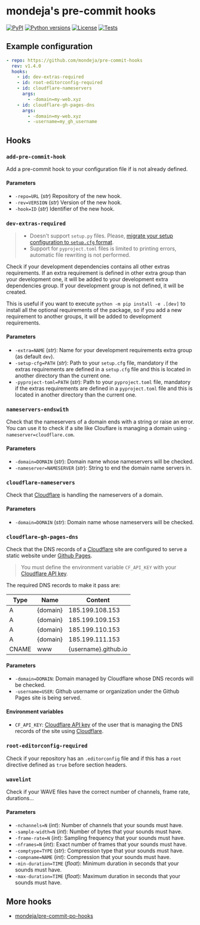 # mondeja's pre-commit hooks

[![PyPI][pypi-version-badge-link]][pypi-link]
[![Python versions][pypi-pyversions-badge-link]][pypi-link]
[![License][license-image]][license-link]
[![Tests][tests-image]][tests-link]

## Example configuration

```yaml
- repo: https://github.com/mondeja/pre-commit-hooks
  rev: v1.4.0
  hooks:
    - id: dev-extras-required
    - id: root-editorconfig-required
    - id: cloudflare-nameservers
      args:
        - -domain=my-web.xyz
    - id: cloudflare-gh-pages-dns
      args:
        - -domain=my-web.xyz
        - -username=my_gh_username
```

## Hooks

### **`add-pre-commit-hook`**

Add a pre-commit hook to your configuration file if is not already defined.

#### Parameters

- `-repo=URL` (*str*) Repository of the new hook.
- `-rev=VERSION` (*str*) Version of the new hook.
- `-hook=ID` (*str*) Identifier of the new hook.
 
### **`dev-extras-required`**

> - Doesn't support `setup.py` files. Please, [migrate your setup configuration
 to `setup.cfg` format][setup-py-upgrade-link].
> - Support for `pyproject.toml` files is limited to printing errors, automatic
 file rewriting is not performed.

Check if your development dependencies contains all other extras requirements.
If an extra requirement is defined in other extra group than your development
one, it will be added to your development extra dependencies group. If your
development group is not defined, it will be created.

This is useful if you want to execute `python -m pip install -e .[dev]` to
install all the optional requirements of the package, so if you add a new
requirement to another groups, it will be added to development requirements.

#### Parameters

- `-extra=NAME` (*str*): Name for your development requirements extra group
 (as default `dev`).
- `-setup-cfg=PATH` (*str*): Path to your `setup.cfg` file, mandatory if
 the extras requirements are defined in a `setup.cfg` file and this is located
 in another directory than the current one.
- `-pyproject-toml=PATH` (*str*): Path to your `pyproject.toml` file,
 mandatory if the extras requirements are defined in a `pyproject.toml` file
 and this is located in another directory than the current one.

### **`nameservers-endswith`**

Check that the nameservers of a domain ends with a string or raise an error.
You can use it to check if a site like Clouflare is managing a domain using
`-nameserver=cloudflare.com`.

#### Parameters

- `-domain=DOMAIN` (*str*): Domain name whose nameservers will be checked.
- `-nameserver=NAMESERVER` (*str*): String to end the domain name servers in.

### **`cloudflare-nameservers`**

Check that [Cloudflare][cloudflare-link] is handling the nameservers of a
domain.

#### Parameters

- `-domain=DOMAIN` (*str*): Domain name whose nameservers will be checked.

### **`cloudflare-gh-pages-dns`**

Check that the DNS records of a [Cloudflare][cloudflare-link] site are
configured to serve a static website under [Github Pages][gh-pages-link].

> You must define the environment variable `CF_API_KEY` with your
[Cloudflare API key][cloudflare-apikey-link].

The required DNS records to make it pass are:

| Type | Name | Content |
| --- | --- | --- |
| A | {domain} | 185.199.108.153 |
| A | {domain} | 185.199.109.153 |
| A | {domain} | 185.199.110.153 |
| A | {domain} | 185.199.111.153 |
| CNAME | www | {username}.github.io |

#### Parameters

- `-domain=DOMAIN`: Domain managed by Cloudflare whose DNS records will be
 checked.
- `-username=USER`: Github username or organization under the Github Pages site
 is being served.

#### Environment variables

- `CF_API_KEY`: [Cloudflare API key][cloudflare-apikey-link] of the user that
 is managing the DNS records of the site using [Cloudflare][cloudflare-link].

### **`root-editorconfig-required`**

Check if your repository has an `.editorconfig` file and if this has a `root`
directive defined as `true` before section headers.

### **`wavelint`**

Check if your WAVE files have the correct number of channels, frame rate,
durations...

#### Parameters

- `-nchannels=N` (*int*): Number of channels that your sounds must have.
- `-sample-width=N` (*int*): Number of bytes that your sounds must have.
- `-frame-rate=N` (*int*): Sampling frequency that your sounds must have.
- `-nframes=N` (*int*): Exact number of frames that your sounds must have.
- `-comptype=TYPE` (*str*): Compression type that your sounds must have.
- `-compname=NAME` (*int*): Compression that your sounds must have.
- `-min-duration=TIME` (*float*): Minimum duration in seconds that your
 sounds must have.
- `-max-duration=TIME` (*float*): Maximum duration in seconds that your
 sounds must have.

## More hooks

- [mondeja/pre-commit-po-hooks][pre-commit-po-hooks-link]

[pypi-link]: https://pypi.org/project/mondeja_pre_commit_hooks
[pypi-version-badge-link]: https://img.shields.io/pypi/v/mondeja_pre_commit_hooks
[pypi-pyversions-badge-link]: https://img.shields.io/pypi/pyversions/mondeja_pre_commit_hooks
[license-image]: https://img.shields.io/pypi/l/mondeja_pre_commit_hooks?color=light-green
[license-link]: https://github.com/mondeja/pre-commit-po-hooks/blob/master/LICENSE
[tests-image]: https://img.shields.io/github/workflow/status/mondeja/pre-commit-hooks/CI?logo=github&label=tests
[tests-link]: https://github.com/mondeja/pre-commit-hooks/actions?query=workflow%CI

[setup-py-upgrade-link]: https://github.com/asottile/setup-py-upgrade
[cloudflare-link]: https://cloudflare.com
[cloudflare-apikey-link]: https://support.cloudflare.com/hc/en-us/articles/200167836-Managing-API-Tokens-and-Keys
[gh-pages-link]: https://pages.github.com
[pre-commit-po-hooks-link]: https://github.com/mondeja/pre-commit-po-hooks
